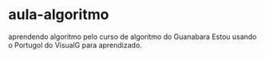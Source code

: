 # aula-algoritmo
aprendendo algoritmo pelo curso de algoritmo do Guanabara
Estou usando o Portugol do VisualG para aprendizado.
